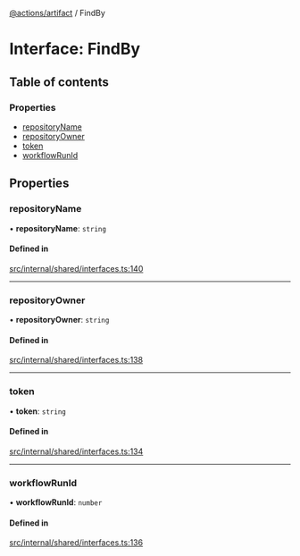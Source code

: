 [@actions/artifact](../README.md) / FindBy

# Interface: FindBy

## Table of contents

### Properties

- [repositoryName](FindBy.md#repositoryname)
- [repositoryOwner](FindBy.md#repositoryowner)
- [token](FindBy.md#token)
- [workflowRunId](FindBy.md#workflowrunid)

## Properties

### repositoryName

• **repositoryName**: `string`

#### Defined in

[src/internal/shared/interfaces.ts:140](https://github.com/actions/toolkit/blob/207747e/packages/artifact/src/internal/shared/interfaces.ts#L140)

___

### repositoryOwner

• **repositoryOwner**: `string`

#### Defined in

[src/internal/shared/interfaces.ts:138](https://github.com/actions/toolkit/blob/207747e/packages/artifact/src/internal/shared/interfaces.ts#L138)

___

### token

• **token**: `string`

#### Defined in

[src/internal/shared/interfaces.ts:134](https://github.com/actions/toolkit/blob/207747e/packages/artifact/src/internal/shared/interfaces.ts#L134)

___

### workflowRunId

• **workflowRunId**: `number`

#### Defined in

[src/internal/shared/interfaces.ts:136](https://github.com/actions/toolkit/blob/207747e/packages/artifact/src/internal/shared/interfaces.ts#L136)
